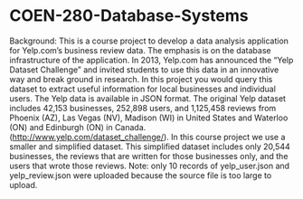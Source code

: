 # COEN-280-Database-Systems
Background:
This is a course project to develop a data analysis application for Yelp.com’s business review data. The emphasis is on the database infrastructure of the application.
In 2013, Yelp.com has announced the “Yelp Dataset Challenge” and invited students to use this data in an innovative way and break ground in research. In this project you would query this dataset to extract useful information for local businesses and individual users.
The Yelp data is available in JSON format. The original Yelp dataset includes 42,153 businesses, 252,898 users, and 1,125,458 reviews from Phoenix (AZ), Las Vegas (NV), Madison (WI) in United States and Waterloo (ON) and Edinburgh (ON) in Canada. (http://www.yelp.com/dataset_challenge/). 
In this course project we use a smaller and simplified dataset. This simplified dataset includes only 20,544 businesses, the reviews that are written for those businesses only, and the users that wrote those reviews. Note: only 10 records of yelp_user.json and yelp_review.json were uploaded because the source file is too large to upload.
